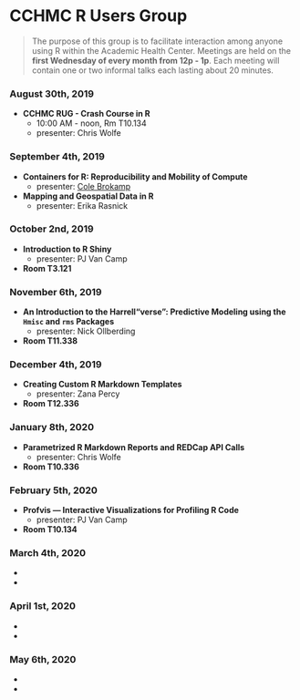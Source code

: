 # CCHMC R Users Group

> The purpose of this group is to facilitate interaction among anyone using R within the Academic Health Center.  Meetings are held on the **first Wednesday of every month from 12p - 1p**.  Each meeting will contain one or two informal talks each lasting about 20 minutes.

### August 30th, 2019
- **CCHMC RUG - Crash Course in R**
  - 10:00 AM - noon, Rm T10.134
  - presenter: Chris Wolfe

### September 4th, 2019
- **Containers for R: Reproducibility and Mobility of Compute**
  - presenter: [Cole Brokamp](https://twitter.com/colebrokamp)
- **Mapping and Geospatial Data in R**
  - presenter: Erika Rasnick
  
### October 2nd, 2019
- **Introduction to R Shiny**
  - presenter: PJ Van Camp
- **Room T3.121**

### November 6th, 2019
- **An Introduction to the Harrell“verse”: Predictive Modeling using the `Hmisc` and `rms` Packages**
  - presenter: Nick Ollberding
- **Room T11.338**

### December 4th, 2019
- **Creating Custom R Markdown Templates**
  - presenter: Zana Percy
- **Room T12.336**

### January 8th, 2020
- **Parametrized R Markdown Reports and REDCap API Calls**
  - presenter: Chris Wolfe
- **Room T10.336**

### February 5th, 2020
- **Profvis — Interactive Visualizations for Profiling R Code**
  - presenter: PJ Van Camp
- **Room T10.134**

### March 4th, 2020
- 
- 

### April 1st, 2020
- 
- 

### May 6th, 2020
- 
- 


